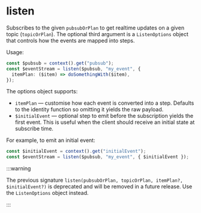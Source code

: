# listen

Subscribes to the given `pubsubOrPlan` to get realtime updates on a given topic
(`topicOrPlan`). The optional third argument is a `ListenOptions` object that
controls how the events are mapped into steps.

Usage:

```ts
const $pubsub = context().get("pubsub");
const $eventStream = listen($pubsub, "my_event", {
  itemPlan: ($item) => doSomethingWith($item),
});
```

The options object supports:

- `itemPlan` — customise how each event is converted into a step. Defaults to
  the identity function so omitting it yields the raw payload.
- `$initialEvent` — optional step to emit before the subscription yields the
  first event. This is useful when the client should receive an initial state at
  subscribe time.

For example, to emit an initial event:

```ts
const $initialEvent = context().get("initialEvent");
const $eventStream = listen($pubsub, "my_event", { $initialEvent });
```

:::warning

The previous signature `listen(pubsubOrPlan, topicOrPlan, itemPlan?,
$initialEvent?)` is deprecated and will be removed in a future release. Use the
`ListenOptions` object instead.

:::
